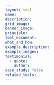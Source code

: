 ```yaml
---
layout: tool
name:
description:
grid_image:
banner_image:
principle:
tool_document:
what_and_how:
example_description:
example_images:
testimonial:
  - quote:
    author:    
case_study: false
related_tools:
---
```

